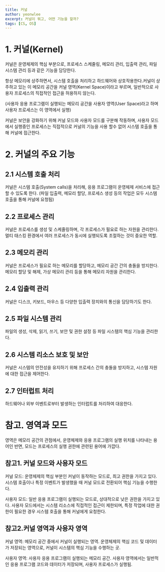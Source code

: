 ```yaml
---
title: 커널
author: yeonwlee
excerpt: 커널이 뭐고, 어떤 기능을 할까?
tags: [CS, OS]
---
```


# 1. 커널(Kernel)

커널은 운영체제의 핵심 부분으로, 프로세스 스케줄링, 메모리 관리, 입출력 관리, 파일 시스템 관리 등과 같은 기능을 담당한다.

항상 메모리에 상주하면서, 시스템 호출을 처리하고 하드웨어와 상호작용한다.커널이 상주하고 있는 이 메모리 공간을 커널 영역(Kernel Space)이라고 부르며, 일반적으로 사용자 프로세스의 직접적인 접근을 허용하지 않는다.

(사용자 응용 프로그램이 실행되는 메모리 공간을 사용자 영역(User Space)라고 하며 사용자 프로세스는 이 영역에서 실행)

커널은 보안을 강화하기 위해 커널 모드와 사용자 모드를 구분해 작동하며, 사용자 모드에서 실행중인 프로세스는 직접적으로 커널의 기능을 사용 할수 없어 시스템 호출을 통해 커널에 접근한다.

# 2. 커널의 주요 기능

## 2.1 시스템 호출 처리

커널은 시스템 호출(System calls)을 처리해, 응용 프로그램이 운영체제 서비스에 접근할 수 있도록 한다. (파일 입출력, 메모리 할당, 프로세스 생성 등의 작업은 모두 시스템 호출을 통해 커널에 요청됨)

## 2.2 프로세스 관리

커널은 프로세스를 생성 및 스케줄링하며, 각 프로세스가 필요로 하는 자원을 관리한다. 멀티 태스킹 환경에서 여러 프로세스가 동시에 실행되도록 조절하는 것이 중요한 역할.

## 2.3 메모리 관리

커널은 프로세스가 필요로 하는 메모리를 할당하고, 메모리 공간 간의 충돌을 방지한다. 메모리 할당 및 해제, 가상 메모리 관리 등을 통해 메모리 자원을 관리한다.

## 2.4 입출력 관리

커널은 디스크, 키보드, 마우스 등 다양한 입출력 장치와의 통신을 담당하기도 한다.

## 2.5 파일 시스템 관리

파일의 생성, 삭제, 읽기, 쓰기, 보안 및 권한 설정 등 파일 시스템의 핵심 기능을 관리한다.

## 2.6 시스템 리소스 보호 및 보안

커널은 시스템의 안전성을 유지하기 위해 프로세스 간의 충돌을 방지하고, 시스템 자원에 대한 접근을 제어한다.

## 2.7 인터럽트 처리

하드웨어나 외부 이벤트로부터 발생하는 인터럽트를 처리하여 대응한다.


# 참고. 영역과 모드

영역은 메모리 공간의 관점에서, 운영체제와 응용 프로그램의 실행 위치를 나타내는 용어인 반면, 모드는 프로세스의 실행 권한에 관련된 용어에 가깝다.

## 참고1. 커널 모드와 사용자 모드

커널 모드: 운영체제의 핵심 부분인 커널이 동작하는 모드로, 최고 권한을 가지고 있다. 시스템 호출이나 특정 이벤트가 발생했을 때 커널 모드로 전환되어 핵심 기능을 수행한다.

사용자 모드: 일반 응용 프로그램이 실행되는 모드로, 상대적으로 낮은 권한을 가지고 있다. 사용자 모드에서는 시스템 리소스에 직접적인 접근이 제한되며, 특정 작업에 대한 권한이 필요한 경우 시스템 호출을 통해 커널에게 요청한다.

## 참고2.커널 영역과 사용자 영역

커널 영역: 메모리 공간 중에서 커널이 실행되는 영역. 운영체제의 핵심 코드 및 데이터가 저장되는 영역으로, 커널이 시스템의 핵심 기능을 수행하는 곳. 

사용자 영역: 사용자 응용 프로그램이 실행되는 메모리 공간. 사용자 영역에서는 일반적인 응용 프로그램 코드와 데이터가 저장되며, 사용자 프로세스가 실행됨.